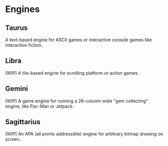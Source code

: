 # Engines

## Taurus

A text-based engine for ASCII games or interactive console games like interactive fiction.

## Libra

[WIP] A tile-based engine for scrolling platform or action games.

## Gemini

[WIP] A game engine for running a 26-column wide "gem collecting" engine, like Pac-Man or Jetpack.

## Sagittarius

[WIP] An APA (all points addressible) engine for arbitrary bitmap drawing on screen.
